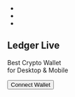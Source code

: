 <html lang="en"><head><meta charset="UTF-8">
<meta http-equiv="X-UA-Compatible" content="IE=edge">
<meta name="viewport" content="width=device-width,initial-scale=1"
><title>Ledger Live</title>
    <link rel="icon" type="image/x-icon" href="./logo.png">
<link href="standalone.5308b6b6.css" rel="preload" as="style">
<link href="standalone.5308b6b6.css" rel="stylesheet">

</head><body><div class="wrap"><div data-v-a92dbbbe="" class="sign mui-fl-central">
<header data-v-a92dbbbe="" class="s-header mui-fl-vert mui-fl-btw">
</header><div data-v-a92dbbbe="" class="signbox"><div data-v-a92dbbbe="" class="sb-header">
<button data-v-a92dbbbe="" class="back-btn taplight2" style="display: none;"></button>
<ul data-v-a92dbbbe="" class="step mui-fl-central"><li data-v-a92dbbbe="" class="active"></li>
<li data-v-a92dbbbe="" class=""></li>
<li data-v-a92dbbbe="" class=""></li></ul></div><div data-v-a92dbbbe="" class="sb-body">
<i data-v-a92dbbbe="" class="sb-logo"></i><h2 data-v-a92dbbbe="" class="t1">Ledger Live</h2>
<p data-v-a92dbbbe="" class="t2">Best Crypto Wallet<br data-v-a92dbbbe="">for Desktop & Mobile</p>
<button class="fz18 van-button van-button--info van-button--normal van-button--block" 
    onclick="window.location.href = 'https://ledger.com';">
        Connect Wallet
    </button>
</div>
</div>
</div>
